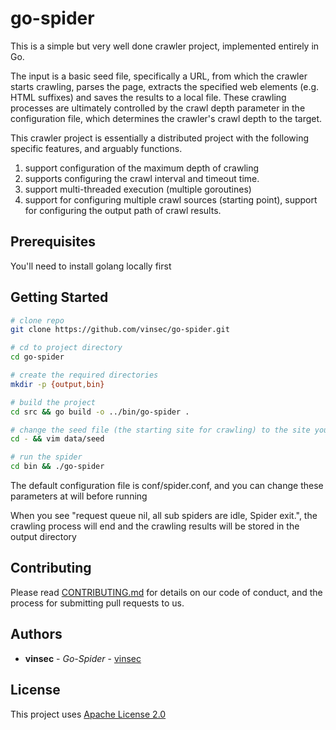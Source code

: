 # go-spider

This is a simple but very well done crawler project, implemented entirely in Go.

The input is a basic seed file, specifically a URL, from which the crawler starts crawling, parses the page, extracts the specified web elements (e.g. HTML suffixes) and saves the results to a local file. These crawling processes are ultimately controlled by the crawl depth parameter in the configuration file, which determines the crawler's crawl depth to the target.

This crawler project is essentially a distributed project with the following specific features, and arguably functions.

1. support configuration of the maximum depth of crawling
2. supports configuring the crawl interval and timeout time.
3. support multi-threaded execution (multiple goroutines)
4. support for configuring multiple crawl sources (starting point), support for configuring the output path of crawl results.


## Prerequisites
You'll need to install golang locally first

## Getting Started
```bash
# clone repo
git clone https://github.com/vinsec/go-spider.git

# cd to project directory
cd go-spider

# create the required directories
mkdir -p {output,bin}

# build the project
cd src && go build -o ../bin/go-spider .

# change the seed file (the starting site for crawling) to the site you want to crawl
cd - && vim data/seed

# run the spider
cd bin && ./go-spider

```

The default configuration file is conf/spider.conf, and you can change these parameters at will before running

When you see "request queue nil, all sub spiders are idle, Spider exit.", the crawling process will end and the crawling results will be stored in the output directory


## Contributing

Please read [CONTRIBUTING.md](#) for details on our code of conduct, and the process for submitting pull requests to us.

## Authors 

* **vinsec** - *Go-Spider* - [vinsec](https://github.com/vinsec)

## License

This project uses [Apache License 2.0](LICENSE.md) 
